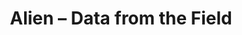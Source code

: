 ---
title: Alien – Data from the Field
builder: true
type: coming-soon

# Content section
sections:
  - headerSection
  - servicesSection
  - subscribeSection
  - contactSection
  - mapSection

# Background effect
alienEffect: 
  enable: true
  color: "#2E4765"
  color2: "#b5ff00"
  color3: "#2E4765"
  backgroundColor: "#000155"
  backgroundColor2: "#000021"

---